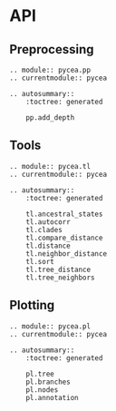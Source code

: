 # API

## Preprocessing

```{eval-rst}
.. module:: pycea.pp
.. currentmodule:: pycea

.. autosummary::
    :toctree: generated

    pp.add_depth
```

## Tools

```{eval-rst}
.. module:: pycea.tl
.. currentmodule:: pycea

.. autosummary::
    :toctree: generated

    tl.ancestral_states
    tl.autocorr
    tl.clades
    tl.compare_distance
    tl.distance
    tl.neighbor_distance
    tl.sort
    tl.tree_distance
    tl.tree_neighbors
```

## Plotting

```{eval-rst}
.. module:: pycea.pl
.. currentmodule:: pycea

.. autosummary::
    :toctree: generated

    pl.tree
    pl.branches
    pl.nodes
    pl.annotation
```
